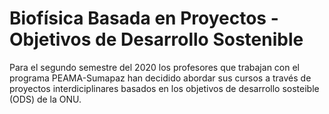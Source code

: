 # Biofísica Basada en Proyectos - Objetivos de Desarrollo Sostenible

Para el segundo semestre del 2020 los profesores que trabajan con el programa PEAMA-Sumapaz han decidido abordar sus cursos a través de proyectos interdiciplinares basados en los objetivos de desarrollo sosteible (ODS) de la ONU.
